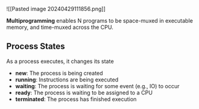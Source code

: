 ![[Pasted image 20240429111856.png]]

**Multiprogramming** enables N programs to be space-muxed in executable memory, and time-muxed across the CPU.

## Process States
As a process executes, it changes its state
- **new**: The process is being created
- **running**: Instructions are being executed
 - **waiting**: The process is waiting for some event (e.g., IO) to occur
 - **ready**: The process is waiting to be assigned to a CPU
 - **terminated**: The process has finished execution

